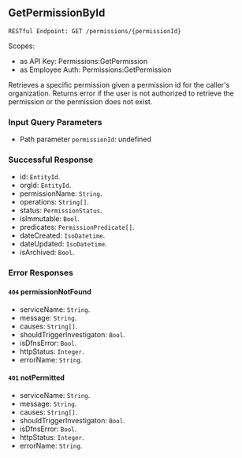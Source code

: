 
## GetPermissionById
`RESTful Endpoint: GET /permissions/{permissionId}`

Scopes:
 * as API Key: Permissions:GetPermission
 * as Employee Auth: Permissions:GetPermission

Retrieves a specific permission given a permission id for the caller's organization. Returns error if the user is not authorized to retrieve the permission or the permission does not exist.
### Input Query Parameters
* Path parameter `permissionId`: undefined

### Successful Response
* id: `EntityId`. 
* orgId: `EntityId`. 
* permissionName: `String`. 
* operations: `String[]`. 
* status: `PermissionStatus`. 
* isImmutable: `Bool`. 
* predicates: `PermissionPredicate[]`. 
* dateCreated: `IsoDatetime`. 
* dateUpdated: `IsoDatetime`. 
* isArchived: `Bool`.
### Error Responses
#### `404` **permissionNotFound** 

* serviceName: `String`. 
* message: `String`. 
* causes: `String[]`. 
* shouldTriggerInvestigaton: `Bool`. 
* isDfnsError: `Bool`. 
* httpStatus: `Integer`. 
* errorName: `String`. 

#### `401` **notPermitted** 

* serviceName: `String`. 
* message: `String`. 
* causes: `String[]`. 
* shouldTriggerInvestigaton: `Bool`. 
* isDfnsError: `Bool`. 
* httpStatus: `Integer`. 
* errorName: `String`.


